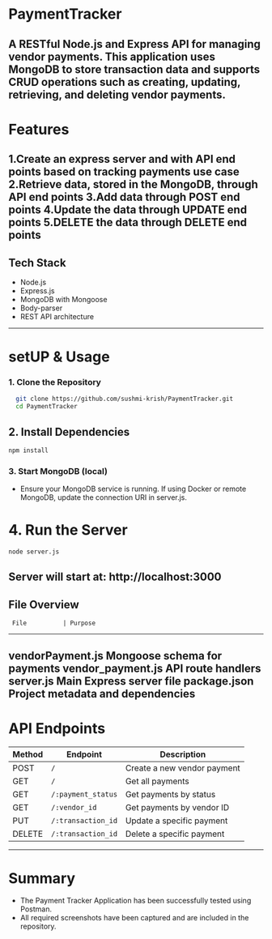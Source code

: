 # PaymentTracker

A RESTful Node.js and Express API for managing vendor payments. This application uses **MongoDB** to store transaction data and supports CRUD operations such as creating, updating, retrieving, and deleting vendor payments.
------
# Features
1.Create an express server and with API end points based on tracking payments use case
2.Retrieve data, stored in the MongoDB, through API end points
3.Add data through POST end points
4.Update the data through UPDATE end points
5.DELETE the data through DELETE end points
----
## Tech Stack
- Node.js
- Express.js
- MongoDB with Mongoose
- Body-parser
- REST API architecture
---

# setUP & Usage
### 1. Clone the Repository

```bash
  git clone https://github.com/sushmi-krish/PaymentTracker.git
  cd PaymentTracker
```
## 2. Install Dependencies
```bash
npm install
```
### 3. Start MongoDB (local) 
 - Ensure your MongoDB service is running. If using Docker or remote MongoDB, update the connection URI in server.js.
 
# 4. Run the Server
```bash
node server.js
```
Server will start at: http://localhost:3000
-----
## File Overview
     File          | Purpose
---
 vendorPayment.js    Mongoose schema for payments
 vendor_payment.js   API route handlers
 server.js           Main Express server file
 package.json        Project metadata and dependencies
----
# API Endpoints
| Method | Endpoint           | Description                 |
| ------ | ------------------ | --------------------------- |
| POST   | `/`                | Create a new vendor payment |
| GET    | `/`                | Get all payments            |
| GET    | `/:payment_status` | Get payments by status      |
| GET    | `/:vendor_id`      | Get payments by vendor ID   |
| PUT    | `/:transaction_id` | Update a specific payment   |
| DELETE | `/:transaction_id` | Delete a specific payment   |
----
# Summary
 - The Payment Tracker Application has been successfully tested using Postman.
- All required screenshots have been captured and are included in the repository.
